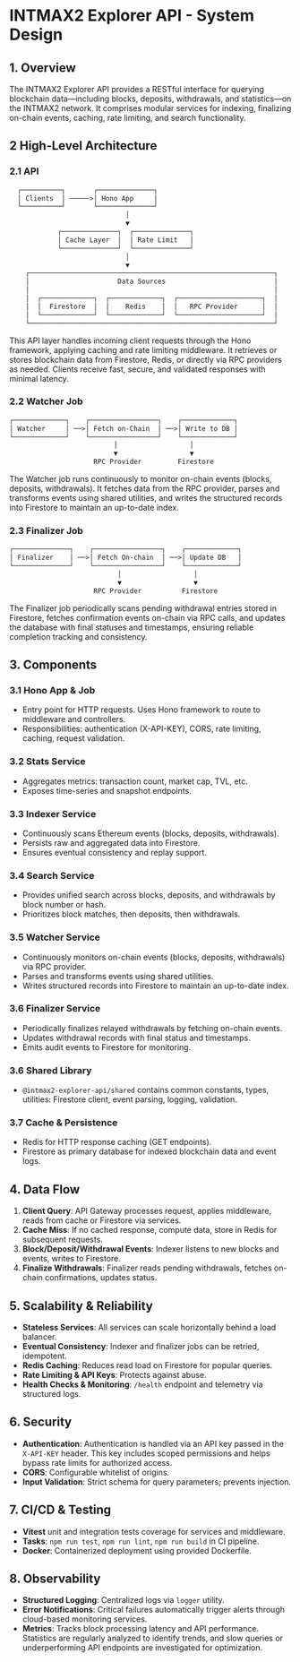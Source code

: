 # INTMAX2 Explorer API - System Design

## 1. Overview

The INTMAX2 Explorer API provides a RESTful interface for querying blockchain data—including blocks, deposits, withdrawals, and statistics—on the INTMAX2 network. It comprises modular services for indexing, finalizing on-chain events, caching, rate limiting, and search functionality.

## 2 High-Level Architecture

### 2.1 API

```txt
  ┌──────────┐       ┌──────────────┐
  │ Clients  │ ─────>│ Hono App     │
  └──────────┘       └──────────────┘
                             │
                             ▼
            ┌──────────────┐  ┌──────────────┐
            │ Cache Layer  │  │ Rate Limit   │
            └──────────────┘  └──────────────┘
                             │
                             ▼
    ┌─────────────────────────────────────────────────────────────┐
    │                      Data Sources                           │
    │                                                             │
    │  ┌─────────────┐  ┌─────────────┐  ┌─────────────────────┐  │
    │  │  Firestore  │  │    Redis    │  │   RPC Provider      │  │
    │  └─────────────┘  └─────────────┘  └─────────────────────┘  │
    └─────────────────────────────────────────────────────────────┘
```

This API layer handles incoming client requests through the Hono framework, applying caching and rate limiting middleware.
It retrieves or stores blockchain data from Firestore, Redis, or directly via RPC providers as needed.
Clients receive fast, secure, and validated responses with minimal latency.

### 2.2 Watcher Job

```txt
┌─────────────┐    ┌─────────────────┐    ┌─────────────┐
│ Watcher     │ ──>│ Fetch on-Chain  │ ──>│ Write to DB │
└─────────────┘    └─────────────────┘    └─────────────┘
                          │                  │
                          ▼                  ▼
                     RPC Provider         Firestore
```

The Watcher job runs continuously to monitor on-chain events (blocks, deposits, withdrawals). It fetches data from the RPC provider, parses and transforms events using shared utilities, and writes the structured records into Firestore to maintain an up-to-date index.

### 2.3 Finalizer Job

```txt
┌──────────────┐    ┌─────────────────┐    ┌─────────────┐
│ Finalizer    │ ──>│ Fetch On-chain  │ ──>│ Update DB   │
└──────────────┘    └─────────────────┘    └─────────────┘
                           │                  │
                           ▼                  ▼
                     RPC Provider          Firestore
```

The Finalizer job periodically scans pending withdrawal entries stored in Firestore, fetches confirmation events on-chain via RPC calls, and updates the database with final statuses and timestamps, ensuring reliable completion tracking and consistency.

## 3. Components

### 3.1 Hono App & Job

- Entry point for HTTP requests. Uses Hono framework to route to middleware and controllers.
- Responsibilities: authentication (X-API-KEY), CORS, rate limiting, caching, request validation.

### 3.2 Stats Service

- Aggregates metrics: transaction count, market cap, TVL, etc.
- Exposes time-series and snapshot endpoints.

### 3.3 Indexer Service

- Continuously scans Ethereum events (blocks, deposits, withdrawals).
- Persists raw and aggregated data into Firestore.
- Ensures eventual consistency and replay support.

### 3.4 Search Service

- Provides unified search across blocks, deposits, and withdrawals by block number or hash.
- Prioritizes block matches, then deposits, then withdrawals.

### 3.5 Watcher Service

- Continuously monitors on-chain events (blocks, deposits, withdrawals) via RPC provider.
- Parses and transforms events using shared utilities.
- Writes structured records into Firestore to maintain an up-to-date index.

### 3.6 Finalizer Service

- Periodically finalizes relayed withdrawals by fetching on-chain events.
- Updates withdrawal records with final status and timestamps.
- Emits audit events to Firestore for monitoring.

### 3.6 Shared Library

- `@intmax2-explorer-api/shared` contains common constants, types, utilities: Firestore client, event parsing, logging, validation.

### 3.7 Cache & Persistence

- Redis for HTTP response caching (GET endpoints).
- Firestore as primary database for indexed blockchain data and event logs.

## 4. Data Flow

1. **Client Query**: API Gateway processes request, applies middleware, reads from cache or Firestore via services.
2. **Cache Miss**: If no cached response, compute data, store in Redis for subsequent requests.
3. **Block/Deposit/Withdrawal Events**: Indexer listens to new blocks and events, writes to Firestore.
4. **Finalize Withdrawals**: Finalizer reads pending withdrawals, fetches on-chain confirmations, updates status.

## 5. Scalability & Reliability

- **Stateless Services**: All services can scale horizontally behind a load balancer.
- **Eventual Consistency**: Indexer and finalizer jobs can be retried, idempotent.
- **Redis Caching**: Reduces read load on Firestore for popular queries.
- **Rate Limiting & API Keys**: Protects against abuse.
- **Health Checks & Monitoring**: `/health` endpoint and telemetry via structured logs.

## 6. Security

- **Authentication**: Authentication is handled via an API key passed in the `X-API-KEY` header.
This key includes scoped permissions and helps bypass rate limits for authorized access.
- **CORS**: Configurable whitelist of origins.
- **Input Validation**: Strict schema for query parameters; prevents injection.

## 7. CI/CD & Testing

- **Vitest** unit and integration tests coverage for services and middleware.
- **Tasks**: `npm run test`, `npm run lint`, `npm run build` in CI pipeline.
- **Docker**: Containerized deployment using provided Dockerfile.

## 8. Observability

- **Structured Logging**: Centralized logs via `logger` utility.
- **Error Notifications**: Critical failures automatically trigger alerts through cloud-based monitoring services.
- **Metrics**: Tracks block processing latency and API performance. Statistics are regularly analyzed to identify trends, and slow queries or underperforming API endpoints are investigated for optimization.